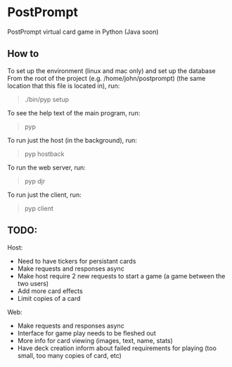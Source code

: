 PostPrompt
========

PostPrompt virtual card game in Python (Java soon)

How to
---

To set up the environment (linux and mac only)
and set up the database
From the root of the project (e.g. /home/john/postprompt)
(the same location that this file is located in), run:

> ./bin/pyp setup

To see the help text of the main program, run:

> pyp

To run just the host (in the background), run:

> pyp hostback

To run the web server, run:

> pyp djr

To run just the client, run:

> pyp client

TODO:
---

Host:
 - Need to have tickers for persistant cards
 - Make requests and responses async
 - Make host require 2 new requests to start a game (a game between the two users)
 - Add more card effects
 - Limit copies of a card

Web:
 - Make requests and responses async
 - Interface for game play needs to be fleshed out
 - More info for card viewing (images, text, name, stats)
 - Have deck creation inform about failed requirements for playing (too small, too many copies of card, etc)
